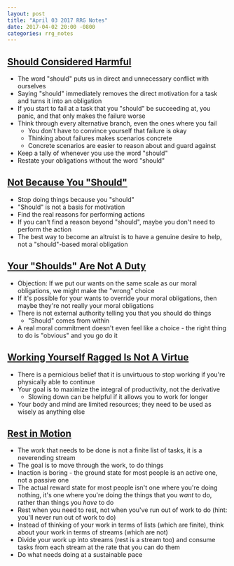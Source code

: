 ```yaml
---
layout: post
title: "April 03 2017 RRG Notes"
date: 2017-04-02 20:00 -0800
categories: rrg_notes
---
```


## [Should Considered Harmful](http://mindingourway.com/should-considered-harmful/)
* The word "should" puts us in direct and unnecessary conflict with ourselves
* Saying "should" immediately removes the direct motivation for a task and turns it into an obligation
* If you start to fail at a task that you "should" be succeeding at, you panic, and that only makes the failure worse
* Think through every alternative branch, even the ones where you fail
	* You don't have to convince yourself that failure is okay
	* Thinking about failures makes scenarios concrete
	* Concrete scenarios are easier to reason about and guard against
* Keep a tally of whenever you use the word "should"
* Restate your obligations without the word "should"

## [Not Because You "Should"](http://mindingourway.com/not-because-you-should/)
* Stop doing things because you "should"
* "Should" is not a basis for motivation
* Find the real reasons for performing actions
* If you can't find a reason beyond "should", maybe you don't need to perform the action
* The best way to become an altruist is to have a genuine desire to help, not a "should"-based moral obligation

## [Your "Shoulds" Are Not A Duty](http://mindingourway.com/shoulds-are-not-a-duty/)
* Objection: If we put our wants on the same scale as our moral obligations, we might make the "wrong" choice
* If it's possible for your wants to override your moral obligations, then maybe they're not really your moral obligations
* There is not external authority telling you that you should do things
  * "Should" comes from within
* A real moral commitment doesn't even feel like a choice - the right thing to do is "obvious" and you go do it

## [Working Yourself Ragged Is Not A Virtue](http://mindingourway.com/stop-before-you-drop/)
* There is a pernicious belief that it is unvirtuous to stop working if you're physically able to continue
* Your goal is to maximize the integral of productivity, not the derivative
	* Slowing down can be helpful if it allows you to work for longer
* Your body and mind are limited resources; they need to be used as wisely as anything else

## [Rest in Motion](http://mindingourway.com/rest-in-motion/)
* The work that needs to be done is not a finite list of tasks, it is a neverending stream
* The goal is to move through the work, to do things
* Inaction is boring - the ground state for most people is an active one, not a passive one
* The actual reward state for most people isn't one where you're doing nothing, it's one where you're doing the things that you *want* to do, rather than things you *have* to do
* Rest when you need to rest, not when you've run out of work to do (hint: you'll never run out of work to do)
* Instead of thinking of your work in terms of lists (which are finite), think about your work in terms of streams (which are not)
* Divide your work up into streams (rest is a stream too) and consume tasks from each stream at the rate that you can do them
* Do what needs doing at a sustainable pace